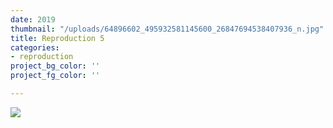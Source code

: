 ```yaml
---
date: 2019
thumbnail: "/uploads/64896602_495932581145600_26847694538407936_n.jpg"
title: Reproduction 5
categories:
- reproduction
project_bg_color: ''
project_fg_color: ''

---
```


![](https://app.forestry.io/sites/ldzcni2xb8659w/front-matter-media//uploads/64896602_495932581145600_26847694538407936_n.jpg)